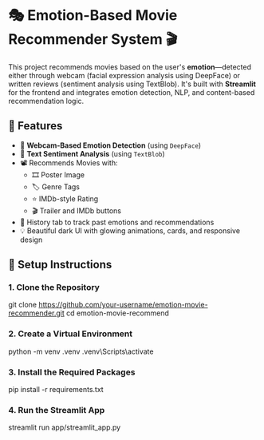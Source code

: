 # 🎭 Emotion-Based Movie Recommender System 🎬

This project recommends movies based on the user's **emotion**—detected either through webcam (facial expression analysis using DeepFace) or written reviews (sentiment analysis using TextBlob). It's built with **Streamlit** for the frontend and integrates emotion detection, NLP, and content-based recommendation logic.


## 🚀 Features

- 🎥 **Webcam-Based Emotion Detection** (using `DeepFace`)
- 📝 **Text Sentiment Analysis** (using `TextBlob`)
- 📽️ Recommends Movies with:
  - 🎞️ Poster Image
  - 🏷️ Genre Tags
  - ⭐ IMDb-style Rating
  - 🎬 Trailer and IMDb buttons
- 📜 History tab to track past emotions and recommendations
- 💡 Beautiful dark UI with glowing animations, cards, and responsive design

## 🚀 Setup Instructions

### 1. Clone the Repository

git clone https://github.com/your-username/emotion-movie-recommender.git
cd emotion-movie-recommend

### 2. Create a Virtual Environment
python -m venv .venv
.venv\Scripts\activate

### 3. Install the Required Packages
pip install -r requirements.txt

### 4. Run the Streamlit App
streamlit run app/streamlit_app.py
